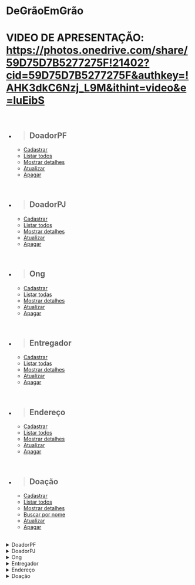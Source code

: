 # DeGrãoEmGrão

# VIDEO DE APRESENTAÇÃO: https://photos.onedrive.com/share/59D75D7B5277275F!21402?cid=59D75D7B5277275F&authkey=!AHK3dkC6Nzj_L9M&ithint=video&e=luEibS

<br/>

- > <h2>DoadorPF</h2>
  - [Cadastrar](#cadastrar-doadorPF)
  - [Listar todos](#listar-doadorPF)
  - [Mostrar detalhes](#detalhar-um-doadorPF)
  - [Atualizar](#atualizar-doadorPF)
  - [Apagar](#apagar-doadorPF)

<br/>

- > <h2>DoadorPJ</h2>
  - [Cadastrar](#cadastrar-doadorPJ)
  - [Listar todos](#listar-doadorPJ)
  - [Mostrar detalhes](#detalhar-um-doadorPJ)
  - [Atualizar](#atualizar-doadorPJ)
  - [Apagar](#apagar-doadorPJ)

<br/>

- > <h2>Ong</h2>
  - [Cadastrar](#cadastrar-ong)
  - [Listar todas](#listar-ongs)
  - [Mostrar detalhes](#detalhar-uma-ong)
  - [Atualizar](#atualizar-ong)
  - [Apagar](#apagar-ong)

<br/>

- > <h2>Entregador</h2>
  - [Cadastrar](#cadastrar-entregador)
  - [Listar todas](#listar-entregadores)
  - [Mostrar detalhes](#detalhar-uma-entregador)
  - [Atualizar](#atualizar-entregador)
  - [Apagar](#apagar-entregador)

<br/>

- > <h2>Endereço</h2>
  - [Cadastrar](#cadastrar-endereco)
  - [Listar todos](#listar-enderecos)
  - [Mostrar detalhes](#detalhar-um-endereco)
  - [Atualizar](#atualizar-endereco)
  - [Apagar](#apagar-endereco)

<br/>

- > <h2>Doação</h2>
  - [Cadastrar](#cadastrar-doacao)
  - [Listar todos](#listar-doacao)
  - [Mostrar detalhes](#detalhar-uma-doacao)
  - [Buscar por nome](#detalhar-uma-doacao-por-nome)
  - [Atualizar](#atualizar-doacao)
  - [Apagar](#apagar-doacao)

<br/>


<details>
<summary>DoadorPF</summary>

<br>

<details>
<summary> <b style="color:green">POST</b>/deGraoEmGrao/doadorPF</summary>

<br/>

### Cadastrar DoadorPF

<br/>

### Requisição:

```json
{
	"id": 1,
	"nome": "Rodrigo Almeida",
	"cpf": "34637415865",
	"telefone": "1155873052",
	"email": "rodrigo@email.com.br",
	"senha": "123456@",
	"endereco": {
		"id": 1,
		"logradouro": null,
		"numero": null,
		"complemento": null,
		"bairro": null,
		"cep": null,
		"cidade": null,
		"estado": null,
		"pais": null
	}
}
```

<br/>

### Responses:

`status code: 200`

#### Body: <b>Application/json</b>

```json
{
	"id": 1,
	"nome": "Rodrigo Almeida",
	"cpf": "34637415865",
	"telefone": "1155873052",
	"email": "rodrigo@email.com.br",
	"senha": "ra9856247",
	"endereco": {
		"id": 1,
		"logradouro": "Av. do Taboão",
		"numero": "2754",
		"complemento": "Apto-25",
		"bairro": "Taboão",
		"cep": "09655000",
		"cidade": "São Paulo",
		"estado": "SP",
		"pais": "Brasil"
	}
}
```

<br/>
<hr>

`status code: 400`

#### Body: <b>Application/json</b>

```json
{
  "retorno": "Mensagem de erro conforme regras de negócios"
}
```

<br/>
</details>

<details>
<summary> <b style="color:cyan">GET</b>/deGraoEmGrao/doadorPF</summary>

<br/>

### Listar doadoresPF

<br/>

### Responses:

`status code: 200`

#### Body: <b>Application/json</b>

```json
[
	{
    "id": 1,
    "nome": "Rodrigo Almeida",
    "cpf": "34637415865",
    "telefone": "1155873052",
    "email": "rodrigo@email.com.br",
    "senha": "ra9856247",
    "endereco": {
      "id": 1,
      "logradouro": "Av. do Taboão",
      "numero": "2754",
      "complemento": "Apto-25",
      "bairro": "Taboão",
      "cep": "09655000",
      "cidade": "São Paulo",
      "estado": "SP",
      "pais": "Brasil"
    }
	},
  {
    "id": 2,
    "nome": "Gabriela Ferreira",
    "cpf": "25426355814",
    "telefone": "11995854175",
    "email": "gabriela@email.com.br",
    "senha": "gf365214",
    "endereco": {
      "id": 1,
      "logradouro": "Av. do Taboão",
      "numero": "2754",
      "complemento": "Apto-25",
      "bairro": "Taboão",
      "cep": "09655000",
      "cidade": "São Paulo",
      "estado": "SP",
      "pais": "Brasil"
    }
	}
]


```

<br/>
<hr>

`status code: 204`

#### Body: <b>Application/json</b>

```json
{
  "retorno": "Não há doadoresPF para retornar"
}
```

<br/>
<hr>

`status code: 400`

#### Body: <b>Application/json</b>

```json
{
  "retorno": "Mensagem de erro conforme regras de negócios"
}
```

</details>

<details>
<summary> <b style="color:cyan">GET</b>/deGraoEmGrao/doadorPF{id}</summary>

<br/>

### Detalhar um doadorPF

<br/>

### Responses:

`status code: 200`

#### Body: <b>Application/json</b>

```json
{
  "id": 1,
  "nome": "Rodrigo Almeida",
  "cpf": "34637415865",
  "telefone": "1155873052",
  "email": "rodrigo@email.com.br",
  "senha": "ra9856247",
  "endereco": {
    "id": 1,
    "logradouro": "Av. do Taboão",
    "numero": "2754",
    "complemento": "Apto-25",
    "bairro": "Taboão",
    "cep": "09655000",
    "cidade": "São Paulo",
    "estado": "SP",
    "pais": "Brasil"
   }
},
```

<br/>
<hr>

`status code: 204`

#### Body: <b>Application/json</b>

```json
{
  "retorno": "DoadorPF não cadastrado"
}
```

<br/>
<hr>

`status code: 400`


```json
{
  "retorno": "Mensagem de erro conforme regras de negócios"
}
```

</details>

<details>
<summary> <b style="color:orange">UPDATE</b>/deGraoEmGrao/doadorPF/{id}</summary>

<br/>

### Atualizar doadorPF

### Requisição:


```json
{
  "id": 1,
  "nome": "Rodrigo Almeida",
  "cpf": "34637415865",
  "telefone": "11998754182",
  "email": "rodrigo.almeida@email.com.br",
  "senha": "ra9856247",
  "endereco": {
    "id": 1,
    "logradouro": "Av. do Taboão",
    "numero": "2754",
    "complemento": "Apto-25",
    "bairro": "Taboão",
    "cep": "09655000",
    "cidade": "São Paulo",
    "estado": "SP",
    "pais": "Brasil"
   }
},
```
<br/>

<br/>

### Responses:

`status code: 200`

#### Tipo do body: <b>Application/json</b>

```json
{
  "id": 1,
  "nome": "Rodrigo Almeida",
  "cpf": "34637415865",
  "telefone": "11998754182",
  "email": "rodrigo.almeida@email.com.br",
  "senha": "ra9856247",
  "endereco": {
    "id": 1,
    "logradouro": "Av. do Taboão",
    "numero": "2754",
    "complemento": "Apto-25",
    "bairro": "Taboão",
    "cep": "09655000",
    "cidade": "São Paulo",
    "estado": "SP",
    "pais": "Brasil"
   }
},
```
<br/>
<hr>

`status code: 400`

#### Body: <b>Application/json</b>


```json
{
  "retorno": "{Mensagem de erro conforme regra de negocio}"
}
```

</details>

<details>
<summary> <b style="color:red">DELETE</b>/deGraoEmGrao/doadorPF/{id}</summary>

<br/>

### Apagar doadorPF

<br/>

### Responses:

`status code: 200`

#### Body: <b>Application/json</b>

```json
{
  "retorno": "DoadorPF apagado com sucesso"
}
```

<br/>
<hr>

`status code: 400`

#### Body: <b>Application/json</b>

```json
{
  "retorno": "DoadorPF não cadastrado"
}
```

</details>

<br/><br/>

# Campos de Requisição

|       campo       |     tipo    | obrigatório |descrição                  |
| :---------------: | :---------: | :---------: | ------------------------|
|        id         |    numeric(10)     |     sim     | Id do doadorPF              |
|       nome        |    varchar(50)     |     sim     | Nome do doadorPF                 |
|       cpf        |    varchar(1)     |     sim     | CPF do doadorPF                 |
|       email       |    varchar(14)     |     sim     | Email do doadorPF   |
|       senha       |    varchar(30)     |     sim     | Senha do doadorPF|
|  telefone  | varchar(11) |     sim     | Telefone do doadorPF        |
|       endereco       | fk_id_endereco  |     sim     | Endereço do doadorPF   |


</details>

<details>
<summary>DoadorPJ</summary>

<br>

<details>
<summary> <b style="color:green">POST</b>/deGraoEmGrao/doadorPJ</summary>

<br/>

### Cadastrar DoadorPJ

<br/>

### Requisição:

```json
{
	{
		"id": 1,
		"nome": "Restaurante Baiano",
		"cnpj": "07033410000150",
		"telefone": "1155781245",
		"email": "contato@restaurantebaiano.com.br",
		"senha": "rb9876",
		"responsavel": "Solange Alves",
		"telResponsavel": "11995782121",
		"endereco": {
			"id": 2,
			"logradouro": null,
		  "numero": null,
		  "complemento": null,
		  "bairro": null,
		  "cep": null,
		  "cidade": null,
		  "estado": null,
		  "pais": null
		}
	}
}
```

<br/>

### Responses:

`status code: 200`

#### Body: <b>Application/json</b>

```json
{
	"id": 1,
	"nome": "Restaurante Baiano",
	"cnpj": "07033410000150",
	"telefone": "1155781245",
	"email": "contato@restaurantebaiano.com.br",
	"senha": "rb9876",
	"responsavel": "Solange Alves",
	"telResponsavel": "11995782121",
	"endereco": {
		"id": 2,
		"logradouro": "Rua Domingo de Moraes",
		"numero": "5241",
		"complemento": "",
		"bairro": "Saúde",
		"cep": "24255-141",
		"cidade": "São Paulo",
		"estado": "SP",
		"pais": "Brasil"
	}
}

```

<br/>
<hr>

`status code: 400`

#### Body: <b>Application/json</b>

```json
{
  "retorno": "Mensagem de erro conforme regras de negócios"
}
```

<br/>
</details>

<details>
<summary> <b style="color:cyan">GET</b>/deGraoEmGrao/doadorPJ</summary>

<br/>

### Listar doadoresPJ

<br/>

### Responses:

`status code: 200`

#### Body: <b>Application/json</b>

```json
[
  {
		"id": 1,
		"nome": "Restaurante Baiano",
		"cnpj": "07033410000150",
		"telefone": "1155781245",
		"email": "contato@restaurantebaiano.com.br",
		"senha": "rb9876",
		"responsavel": "Solange Alves",
		"telResponsavel": "11995782121",
		"endereco": {
			"id": 2,
			"logradouro": "Rua Domingo de Moraes",
		  "numero": "5241",
		  "complemento": "",
		  "bairro": "Saúde",
		  "cep": "24255-141",
		  "cidade": "São Paulo",
		  "estado": "SP",
		  "pais": "Brasil"
		}
	},
  {
		"id": 2,
		"nome": "Hortifrut Frescor",
		"cnpj": "04125232000185",
		"telefone": "1141758213",
		"email": "contato@hortifrutfrescor.com.br",
		"senha": "hf6958",
		"responsavel": "Ronaldo Nogueira",
		"telResponsavel": "11968457236",
		"endereco": {
			"id": 3,
			"logradouro": "Rua do Patriota",
		  "numero": "698",
		  "complemento": "",
		  "bairro": "Portuguesa",
		  "cep": "047255-003",
		  "cidade": "Santo André",
		  "estado": "SP",
		  "pais": "Brasil"
		}
	}
]


```

<br/>
<hr>

`status code: 204`

#### Body: <b>Application/json</b>

```json
{
  "retorno": "Não há doadoresPJ para retornar"
}
```

<br/>
<hr>

`status code: 400`

#### Body: <b>Application/json</b>

```json
{
  "retorno": "Mensagem de erro conforme regras de negócios"
}
```

</details>

<details>
<summary> <b style="color:cyan">GET</b>/deGraoEmGrao/doadorPJ{id}</summary>

<br/>

### Detalhar um doadorPJ

<br/>

### Responses:

`status code: 200`

#### Body: <b>Application/json</b>

```json
{
	"id": 1,
	"nome": "Restaurante Baiano",
	"cnpj": "07033410000150",
	"telefone": "1155781245",
	"email": "contato@restaurantebaiano.com.br",
	"senha": "rb9876",
	"responsavel": "Solange Alves",
	"telResponsavel": "11995782121",
	"endereco": {
		"id": 2,
		"logradouro": "Rua Domingo de Moraes",
		"numero": "5241",
		"complemento": "",
		"bairro": "Saúde",
		"cep": "24255-141",
		"cidade": "São Paulo",
		"estado": "SP",
		"pais": "Brasil"
	}
}
```

<br/>
<hr>

`status code: 204`

#### Body: <b>Application/json</b>

```json
{
  "retorno": "DoadorPJ não cadastrado"
}
```

<br/>
<hr>

`status code: 400`


```json
{
  "retorno": "Mensagem de erro conforme regras de negócios"
}
```

</details>

<details>
<summary> <b style="color:orange">UPDATE</b>/deGraoEmGrao/doadorPJ/{id}</summary>

<br/>

### Atualizar doadorPJ

### Requisição:


```json
{
	"id": 1,
	"nome": "Restaurante Baiano",
	"cnpj": "07033410000150",
	"telefone": "1155781245",
	"email": "contato@restaurantebaiano.com.br",
	"senha": "rb9876",
	"responsavel": "Fabio Cristiano",
	"telResponsavel": "11994751452",
	"endereco": {
		"id": 2,
		"logradouro": "Rua Domingo de Moraes",
		"numero": "5241",
		"complemento": "",
		"bairro": "Saúde",
		"cep": "24255-141",
		"cidade": "São Paulo",
		"estado": "SP",
		"pais": "Brasil"
	}
}
```
<br/>

<br/>

### Responses:

`status code: 200`

#### Tipo do body: <b>Application/json</b>

```json
{
	"id": 1,
	"nome": "Restaurante Baiano",
	"cnpj": "07033410000150",
	"telefone": "1155781245",
	"email": "contato@restaurantebaiano.com.br",
	"senha": "rb9876",
	"responsavel": "Fabio Cristiano",
	"telResponsavel": "11994751452",
	"endereco": {
		"id": 2,
		"logradouro": "Rua Domingo de Moraes",
		"numero": "5241",
		"complemento": "",
		"bairro": "Saúde",
		"cep": "24255-141",
		"cidade": "São Paulo",
		"estado": "SP",
		"pais": "Brasil"
	}
}
```
<br/>
<hr>

`status code: 400`

#### Body: <b>Application/json</b>


```json
{
  "retorno": "{Mensagem de erro conforme regra de negocio}"
}
```

</details>

<details>
<summary> <b style="color:red">DELETE</b>/deGraoEmGrao/doadorPJ/{id}</summary>

<br/>

### Apagar doadorPJ

<br/>

### Responses:

`status code: 200`

#### Body: <b>Application/json</b>

```json
{
  "retorno": "DoadorPJ apagado com sucesso"
}
```

<br/>
<hr>

`status code: 400`

#### Body: <b>Application/json</b>

```json
{
  "retorno": "DoadorPJ não cadastrado"
}
```

</details>

<br/><br/>

# Campos de Requisição

|       campo       |     tipo    | obrigatório |descrição                  |
| :---------------: | :---------: | :---------: | ------------------------|
|        id         |    numeric(10)     |     sim     | Id do doadorPJ              |
|       nome        |    varchar(50)     |     sim     | Nome do doadorPJ                 |
|       cnpj        |    varchar(14)     |     sim     | CNPJ do doadorPJ               |
|       email       |    varchar(14)     |     sim     | Email do doadorPJ   |
|       senha       |    varchar(30)     |     sim     | Senha do doadorPJ |
|  telefone  | varchar(11) |     sim     | Telefone do doadorPJ        |
|  responsavel  | varchar(50) |     sim     | Responsavel da doação       |
|  telefone  | varchar(11) |     sim     | Telefone do doadorPJ        |
|       endereco       | fk_id_endereco  |     sim     | Endereço do doadorPF   |


</details>

<details>
<summary>Ong</summary>

<br>

<details>
<summary> <b style="color:green">POST</b>/deGraoEmGrao/ong</summary>

<br/>

### Cadastrar DoadorPJ

<br/>

### Requisição:

```json
{
  "id": 1,
	"nome": "Noite Sem Fome",
	"cnpj": "71725425001260",
	"telefone": "1141785050",
	"email": "contato@noitesemfome.com.br",
	"senha": "nsf96385",
	"responsavel": "Nicolas Penteado",
	"telResponsavel": "11992547485",
	"endereco": {
		"id": 5,
		"logradouro": null,
	  "numero": null,
	  "complemento": null,
	  "bairro": null,
	  "cep": null,
	  "cidade": null,
	  "estado": null,
	  "pais": null
	}
}
```

<br/>

### Responses:

`status code: 200`

#### Body: <b>Application/json</b>

```json
{
  "id": 1,
	"nome": "Noite Sem Fome",
	"cnpj": "71725425001260",
	"telefone": "1141785050",
	"email": "contato@noitesemfome.com.br",
	"senha": "nsf96385",
	"responsavel": "Nicolas Penteado",
	"telResponsavel": "11992547485",
	"endereco": {
		"id": 5,
		"logradouro": "Rua Angélica",
	  "numero": 3264,
	  "complemento": "",
	  "bairro": "Viação",
	  "cep": "41255-475",
	  "cidade": "Rio de Janeiro",
	  "estado": "RJ",
	  "pais": "Brasil"
	}
}

```

<br/>
<hr>

`status code: 400`

#### Body: <b>Application/json</b>

```json
{
  "retorno": "Mensagem de erro conforme regras de negócios"
}
```

<br/>
</details>

<details>
<summary> <b style="color:cyan">GET</b>/deGraoEmGrao/ong</summary>

<br/>

### Listar ong

<br/>

### Responses:

`status code: 200`

#### Body: <b>Application/json</b>

```json
[
  {
    "id": 1,
    "nome": "Noite Sem Fome",
    "cnpj": "71725425001260",
    "telefone": "1141785050",
    "email": "contato@noitesemfome.com.br",
    "senha": "nsf96385",
    "responsavel": "Nicolas Penteado",
    "telResponsavel": "11992547485",
    "endereco": {
      "id": 5,
      "logradouro": "Rua Angélica",
      "numero": 3264,
      "complemento": "",
      "bairro": "Viação",
      "cep": "41255-475",
      "cidade": "Rio de Janeiro",
      "estado": "RJ",
      "pais": "Brasil"
	}
}
 	{
		"id": 2,
		"nome": "Refeição do Bem",
		"cnpj": "09688210000142",
		"telefone": "1158582020",
		"email": "contato@refeicaodobem.com.br",
		"senha": "ob14785",
		"responsavel": "Ana Cristina",
		"telResponsavel": "11994715252",
		"endereco": {
			"id": 6,
			"logradouro": "Rua Atibaia",
			"numero": "471",
			"complemento": "",
			"bairro": "São Bento",
			"cep": "08544220",
			"cidade": "São Paulo",
			"estado": "SP",
			"pais": "Brasil"
		}
	}
]


```

<br/>
<hr>

`status code: 204`

#### Body: <b>Application/json</b>

```json
{
  "retorno": "Não há ong para retornar"
}
```

<br/>
<hr>

`status code: 400`

#### Body: <b>Application/json</b>

```json
{
  "retorno": "Mensagem de erro conforme regras de negócios"
}
```

</details>

<details>
<summary> <b style="color:cyan">GET</b>/deGraoEmGrao/ong{id}</summary>

<br/>

### Detalhar um doadorPJ

<br/>

### Responses:

`status code: 200`

#### Body: <b>Application/json</b>

```json
{
	"id": 2,
	"nome": "Refeição do Bem",
	"cnpj": "09688210000142",
	"telefone": "1158582020",
	"email": "contato@refeicaodobem.com.br",
	"senha": "ob14785",
	"responsavel": "Ana Cristina",
	"telResponsavel": "11994715252",
	"endereco": {
		"id": 6,
		"logradouro": "Rua Atibaia",
		"numero": "471",
		"complemento": "",
		"bairro": "São Bento",
		"cep": "08544220",
		"cidade": "São Paulo",
		"estado": "SP",
		"pais": "Brasil"
	}
}
```

<br/>
<hr>

`status code: 204`

#### Body: <b>Application/json</b>

```json
{
  "retorno": "Ong não cadastrado"
}
```

<br/>
<hr>

`status code: 400`


```json
{
  "retorno": "Mensagem de erro conforme regras de negócios"
}
```

</details>

<details>
<summary> <b style="color:orange">UPDATE</b>/deGraoEmGrao/ong/{id}</summary>

<br/>

### Atualizar ong

### Requisição:


```json
{
	"id": 2,
	"nome": "Refeição do Bem",
	"cnpj": "09688210000142",
	"telefone": "1158582020",
	"email": "contato@refeicaodobem.com.br",
	"senha": "ob14785",
	"responsavel": "Ana Cristina",
	"telResponsavel": "11994715252",
	"endereco": {
		"id": 6,
		"logradouro": "Rua Atibaia",
		"numero": "471",
		"complemento": "",
		"bairro": "São Bento",
		"cep": "08544220",
		"cidade": "São Paulo",
		"estado": "SP",
		"pais": "Brasil"
	}
}
```
<br/>

<br/>

### Responses:

`status code: 200`

#### Tipo do body: <b>Application/json</b>

```json
{
	"id": 2,
	"nome": "Refeição para Todos",
	"cnpj": "09688210000142",
	"telefone": "1158582020",
	"email": "contato@refeicaodobem.com.br",
	"senha": "ob14785",
	"responsavel": "Ana Cristina",
	"telResponsavel": "11994715252",
	"endereco": {
		"id": 6,
		"logradouro": "Rua Atibaia",
		"numero": "471",
		"complemento": "",
		"bairro": "São Bento",
		"cep": "08544220",
		"cidade": "São Paulo",
		"estado": "SP",
		"pais": "Brasil"
	}
}
```
<br/>
<hr>

`status code: 400`

#### Body: <b>Application/json</b>


```json
{
  "retorno": "{Mensagem de erro conforme regra de negocio}"
}
```

</details>

<details>
<summary> <b style="color:red">DELETE</b>/deGraoEmGrao/ong/{id}</summary>

<br/>

### Apagar ong

<br/>

### Responses:

`status code: 200`

#### Body: <b>Application/json</b>

```json
{
  "retorno": "Ong apagado com sucesso"
}
```

<br/>
<hr>

`status code: 400`

#### Body: <b>Application/json</b>

```json
{
  "retorno": "ONg não cadastrado"
}
```

</details>

<br/><br/>

# Campos de Requisição

|       campo       |     tipo    | obrigatório |descrição                  |
| :---------------: | :---------: | :---------: | ------------------------|
|        id         |    numeric(10)     |     sim     | Id da ong              |
|       nome        |    varchar(50)     |     sim     | Nome da ong                 |
|       cnpj        |    varchar(14)     |     sim     | CNPJ da ong               |
|       email       |    varchar(14)     |     sim     | Email da ong  |
|       senha       |    varchar(30)     |     sim     | Senha da ong |
|  telefone  | varchar(11) |     sim     | Telefone da ong       |
|  responsavel  | varchar(50) |     sim     | Responsavel da doação       |
|  telefone  | varchar(11) |     sim     | Telefone da ong       |
|       endereco       | fk_id_endereco  |     sim     | Endereço da ong  |


</details>

<details>
<summary>Entregador</summary>

<br>

<details>
<summary> <b style="color:green">POST</b>/deGraoEmGrao/entregador</summary>

<br/>

### Cadastrar Entregador

<br/>

### Requisição:

```json
{
  "id": 1,
	"nome": "Alex Freitas",
	"cpf": "52415714102",
	"email": "alexf@email.com",
	"senha": "af7458",
	"telefone": "11995422512"
}
```

<br/>

### Responses:

`status code: 200`

#### Body: <b>Application/json</b>

```json
{
  "id": 1,
	"nome": "Alex Freitas",
	"cpf": "52415714102",
	"email": "alexf@email.com",
	"senha": "af7458",
	"telefone": "11995422512"
}
```

<br/>
<hr>

`status code: 400`

#### Body: <b>Application/json</b>

```json
{
  "retorno": "Mensagem de erro conforme regras de negócios"
}
```

<br/>
</details>

<details>
<summary> <b style="color:cyan">GET</b>/deGraoEmGrao/entregador</summary>

<br/>

### Listar entregadores

<br/>

### Responses:

`status code: 200`

#### Body: <b>Application/json</b>

```json
[
	{
		"id": 1,
		"nome": "Alex Freitas",
		"cpf": "52415714102",
		"email": "alexf@email.com",
		"senha": "af7458",
		"telefone": "11995422512"
	},
	{
		"id": 3,
		"nome": "Caio Brito",
		"cpf": "52896945832",
		"email": "caio@email.com",
		"senha": "cb85475",
		"telefone": "11997958469"
	},
]
```

<br/>
<hr>

`status code: 204`

#### Body: <b>Application/json</b>

```json
{
  "retorno": "Não há entregador para retornar"
}
```

<br/>
<hr>

`status code: 400`

#### Body: <b>Application/json</b>

```json
{
  "retorno": "Mensagem de erro conforme regras de negócios"
}
```

</details>

<details>
<summary> <b style="color:cyan">GET</b>/deGraoEmGrao/entregador{id}</summary>

<br/>

### Detalhar um entregador

<br/>

### Responses:

`status code: 200`

#### Body: <b>Application/json</b>

```json
{
  "id": 1,
	"nome": "Alex Freitas",
	"cpf": "52415714102",
	"email": "alexf@email.com",
	"senha": "af7458",
	"telefone": "11995422512"
}
```

<br/>
<hr>

`status code: 204`

#### Body: <b>Application/json</b>

```json
{
  "retorno": "entregador não cadastrado"
}
```

<br/>
<hr>

`status code: 400`


```json
{
  "retorno": "Mensagem de erro conforme regras de negócios"
}
```

</details>

<details>
<summary> <b style="color:orange">UPDATE</b>/deGraoEmGrao/entregador/{id}</summary>

<br/>

### Atualizar entregador

### Requisição:


```json
{
  "id": 1,
	"nome": "Alex Freitas",
	"cpf": "52415714102",
	"email": "alex_freitasf@email.com",
	"senha": "af7458",
	"telefone": "11995422512"
}
```
<br/>

<br/>

### Responses:

`status code: 200`

#### Tipo do body: <b>Application/json</b>

```json
{
  "id": 1,
	"nome": "Alex Freitas",
	"cpf": "52415714102",
	"email": "alex_freitasf@email.com",
	"senha": "af7458",
	"telefone": "11995422512"
}
```
<br/>
<hr>

`status code: 400`

#### Body: <b>Application/json</b>


```json
{
  "retorno": "{Mensagem de erro conforme regra de negocio}"
}
```

</details>

<details>
<summary> <b style="color:red">DELETE</b>/deGraoEmGrao/entregador/{id}</summary>

<br/>

### Apagar entregador

<br/>

### Responses:

`status code: 200`

#### Body: <b>Application/json</b>

```json
{
  "retorno": "Entregador apagado com sucesso"
}
```

<br/>
<hr>

`status code: 400`

#### Body: <b>Application/json</b>

```json
{
  "retorno": "Entregador não cadastrado"
}
```

</details>

<br/><br/>

# Campos de Requisição

|       campo       |     tipo    | obrigatório |descrição                  |
| :---------------: | :---------: | :---------: | ------------------------|
|        id         |    numeric(10)     |     sim     | Id do entregador             |
|       nome        |    varchar(50)     |     sim     | Nome do entregador               |
|       cpf        |    varchar(1)     |     sim     | CPF do entregador                |
|       email       |    varchar(14)     |     sim     | Email do entregador   |
|       senha       |    varchar(30)     |     sim     | Senha do entregador|
|  telefone  | varchar(11) |     sim     | Telefone do entregador     |

</details>


<details>
<summary>Endereço</summary>

<br>

<details>
<summary> <b style="color:green">POST</b>/deGraoEmGrao/endereco</summary>

<br/>

### Cadastrar endereco

<br/>

### Requisição:

```json
{
	"id": 1,
	"logradouro": "Av. do Taboão",
	"numero": "2754",
	"complemento": "Apto-25",
	"bairro": "Taboão",
	"cep": "09655000",
	"cidade": "São Paulo",
	"estado": "SP",
	"pais": "Brasil"
}
```

<br/>

### Responses:

`status code: 200`

#### Body: <b>Application/json</b>

```json
{
	"id": 1,
	"logradouro": "Av. do Taboão",
	"numero": "2754",
	"complemento": "Apto-25",
	"bairro": "Taboão",
	"cep": "09655000",
	"cidade": "São Paulo",
	"estado": "SP",
	"pais": "Brasil"
}
```

<br/>
<hr>

`status code: 400`

#### Body: <b>Application/json</b>

```json
{
  "retorno": "Mensagem de erro conforme regras de negócios"
}
```

<br/>
</details>

<details>
<summary> <b style="color:cyan">GET</b>/deGraoEmGrao/endereco</summary>

<br/>

### Listar endereços

<br/>

### Responses:

`status code: 200`

#### Body: <b>Application/json</b>

```json
[
  {
		"id": 1,
		"logradouro": "Av. do Taboão",
		"numero": "2754",
		"complemento": "Apto-25",
		"bairro": "Taboão",
		"cep": "09655000",
		"cidade": "São Paulo",
		"estado": "SP",
		"pais": "Brasil"
	},
	{
		"id": 2,
		"logradouro": "Rua Bernardo Leite",
		"numero": "806",
		"complemento": "",
		"bairro": "Suisso",
		"cep": "04532785",
		"cidade": "Santo Andre",
		"estado": "SP",
		"pais": "Brasil"
	},
]
```

<br/>
<hr>

`status code: 204`

#### Body: <b>Application/json</b>

```json
{
  "retorno": "Não há endereco para retornar"
}
```

<br/>
<hr>

`status code: 400`

#### Body: <b>Application/json</b>

```json
{
  "retorno": "Mensagem de erro conforme regras de negócios"
}
```

</details>

<details>
<summary> <b style="color:cyan">GET</b>/deGraoEmGrao/endereco{id}</summary>

<br/>

### Detalhar um endereco

<br/>

### Responses:

`status code: 200`

#### Body: <b>Application/json</b>

```json
{
	"id": 1,
	"logradouro": "Av. do Taboão",
	"numero": "2754",
	"complemento": "Apto-25",
	"bairro": "Taboão",
	"cep": "09655000",
	"cidade": "São Paulo",
	"estado": "SP",
	"pais": "Brasil"
}
```

<br/>
<hr>

`status code: 204`

#### Body: <b>Application/json</b>

```json
{
  "retorno": "Endereço não cadastrado"
}
```

<br/>
<hr>

`status code: 400`


```json
{
  "retorno": "Mensagem de erro conforme regras de negócios"
}
```

</details>

<details>
<summary> <b style="color:orange">UPDATE</b>/deGraoEmGrao/endereco/{id}</summary>

<br/>

### Atualizar entregador

### Requisição:


```json
{
	"id": 1,
	"logradouro": "Avenida do Taboão",
	"numero": "2754",
	"complemento": "Apto-76",
	"bairro": "Taboão",
	"cep": "09655000",
	"cidade": "São Paulo",
	"estado": "SP",
	"pais": "Brasil"
}
```
<br/>

<br/>

### Responses:

`status code: 200`

#### Tipo do body: <b>Application/json</b>

```json
{
	"id": 1,
	"logradouro": "Avenida do Taboão",
	"numero": "2754",
	"complemento": "Apto-76",
	"bairro": "Taboão",
	"cep": "09655000",
	"cidade": "São Paulo",
	"estado": "SP",
	"pais": "Brasil"
}
```
<br/>
<hr>

`status code: 400`

#### Body: <b>Application/json</b>


```json
{
  "retorno": "{Mensagem de erro conforme regra de negocio}"
}
```

</details>

<details>
<summary> <b style="color:red">DELETE</b>/deGraoEmGrao/endereco/{id}</summary>

<br/>

### Apagar endereco

<br/>

### Responses:

`status code: 200`

#### Body: <b>Application/json</b>

```json
{
  "retorno": "Endereço apagado com sucesso"
}
```

<br/>
<hr>

`status code: 400`

#### Body: <b>Application/json</b>

```json
{
  "retorno": "Endereço não cadastrado"
}
```

</details>

<br/><br/>

# Campos de Requisição

|       campo       |     tipo    | obrigatório |descrição                  |
| :---------------: | :---------: | :---------: | ------------------------|
|        id         |    numeric(10)     |     sim     | Id do endereço             |
|       logradouro        |    varchar(80)     |     sim     | Logradoro             |
|       numero        |    varchar(50)     |     sim     | Número do endereço               |
|       complemento       |    varchar(80)     |     não     | Complemento do endereço  |
|       bairro       |    varchar(80)     |     sim     | Bairro do endereço|
|  cep  | varchar(8) |     sim     | CEP do endereço    |
|  cidade  | varchar(50) |     sim     | Cidade do endereço    |
|  estado  | varchar(5) |     sim     | Estado do endereço    |
|  pais  | varchar(30) |     sim     | Pais do endereço    |


</details>

<details>
<summary>Doação</summary>

<br>

<details>
<summary> <b style="color:green">POST</b>/deGraoEmGrao/doacao</summary>

<br/>

### Cadastrar doacao

<br/>

### Requisição:

```json
{
	"id": 3,
	"nome": "Chocolate",
	"quantidade": 1.0,
	"dataValidade": "2023-06-06T03:00:00.000+00:00",
	"categoria": "DOCES",
	"condicao": "fresco",
	"dataEntrega": "2023-06-07T03:00:00.000+00:00",
	"status": false,
	"doadorPF": null,
	"doadorPJ": {
		"id": 1,
		"nome": null,
		"cnpj": null,
		"telefone": null,
		"email": null,
		"senha": null,
		"responsavel": null,
		"telResponsavel": null,
		"endereco": {
			"id": 4,
			"logradouro": null,
			"numero": null,
			"complemento": null,
			"bairro": null,
			"cep": null,
			"cidade": null,
			"estado": null,
			"pais": null
		}
	},
		"ong": {
			"id": 1,
			"nome": null,
			"cnpj": null,
			"telefone": null,
			"email": null,
			"senha": null,
			"responsavel": null,
			"telResponsavel": null,
			"endereco": {
				"id": 6,
				"logradouro": null,
				"numero": null,
				"complemento": "",
				"bairro": null,
				"cep": null,
				"cidade": null,
				"estado": null,
				"pais": null
			}
		},
		"entregador": {
			"id": 1,
			"nome": null,
			"cpf": null,
			"email": null,
			"senha": null,
			"telefone": null
		}
}
```

<br/>

### Responses:

`status code: 200`

#### Body: <b>Application/json</b>

```json
{
	"id": 3,
	"nome": "Chocolate",
	"quantidade": 1.0,
	"dataValidade": "2023-06-06T03:00:00.000+00:00",
	"categoria": "DOCES",
	"condicao": "fresco",
	"dataEntrega": "2023-06-07T03:00:00.000+00:00",
	"status": false,
	"doadorPF": null,
	"doadorPJ": {
		"id": 1,
		"nome": "Restaurante Baiano",
		"cnpj": "07033410000150",
		"telefone": "1155781245",
		"email": "contato@restaurantebaiano.com.br",
		"senha": "rb9876",
		"responsavel": "Solange Alves",
		"telResponsavel": "11995782121",
		"endereco": {
			"id": 4,
			"logradouro": "Rod. Raposo",
			"numero": "s/n",
			"complemento": "Lote5",
			"bairro": "Dom Vilares",
			"cep": "74582222",
			"cidade": "São Paulo",
			"estado": "SP",
			"pais": "Brasil"
		}
	},
		"ong": {
			"id": 1,
			"nome": "Refeição do Bem",
			"cnpj": "09688210000142",
			"telefone": "1158582020",
			"email": "contato@refeicaodobem.com.br",
			"senha": "ob14785",
			"responsavel": "Ana Cristina",
			"telResponsavel": "11994715252",
			"endereco": {
				"id": 6,
				"logradouro": "Rua Atibaia",
				"numero": "471",
				"complemento": "",
				"bairro": "São Bento",
				"cep": "08544220",
				"cidade": "São Paulo",
				"estado": "SP",
				"pais": "Brasil"
			}
		},
		"entregador": {
			"id": 1,
			"nome": "Alex Freitas",
			"cpf": "52415714102",
			"email": "alexf@ail.com",
			"senha": "af7458",
			"telefone": "11995422512"
		}
}

```

<br/>
<hr>

`status code: 400`

#### Body: <b>Application/json</b>

```json
{
  "retorno": "Mensagem de erro conforme regras de negócios"
}
```

<br/>
</details>

<details>
<summary> <b style="color:cyan">GET</b>/deGraoEmGrao/doacao</summary>

<br/>

### Listar doacao

<br/>

### Responses:

`status code: 200`

#### Body: <b>Application/json</b>

```json
]
  {
			"id": 2,
			"nome": "Peixe",
			"quantidade": 0.8,
			"dataValidade": "2023-06-06T03:00:00.000+00:00",
			"categoria": "CARNES",
			"condicao": "fresco",
			"dataEntrega": "2023-06-07T03:00:00.000+00:00",
			"status": false,
			"doadorPF": {
				"id": 1,
				"nome": "Maria Cardoso",
				"cpf": "25428753614",
				"telefone": "11947521358",
				"email": "maria@email.com",
				"senha": "m12345",
				"endereco": {
					"id": 1,
					"logradouro": "Av. do Taboão",
					"numero": "2754",
					"complemento": "Apto-25",
					"bairro": "Taboão",
					"cep": "09655000",
					"cidade": "São Paulo",
					"estado": "SP",
					"pais": "Brasil"
			},
			"doadorPJ": null,
			"ong": {
				"id": 1,
				"nome": "Refeição do Bem",
				"cnpj": "09688210000142",
				"telefone": "1158582020",
				"email": "contato@refeicaodobem.com.br",
				"senha": "ob14785",
				"responsavel": "Ana Cristina",
				"telResponsavel": "11994715252",
				"endereco": {
					"id": 6,
					"logradouro": "Rua Atibaia",
					"numero": "471",
					"complemento": "",
					"bairro": "São Bento",
					"cep": "08544220",
					"cidade": "São Paulo",
					"estado": "SP",
					"pais": "Brasil"
				}
			},
			"entregador": {
				"id": 1,
				"nome": "Alex Freitas",
				"cpf": "52415714102",
				"email": "alexf@ail.com",
				"senha": "af7458",
				"telefone": "11995422512"
			}
		},
		{
			"id": 3,
			"nome": "Chocolate",
			"quantidade": 1.0,
			"dataValidade": "2023-06-06T03:00:00.000+00:00",
			"categoria": "DOCES",
			"condicao": "fresco",
			"dataEntrega": "2023-06-07T03:00:00.000+00:00",
			"status": false,
			"doadorPF": null,
			"doadorPJ": {
				"id": 1,
				"nome": "Restaurante Baiano",
				"cnpj": "07033410000150",
				"telefone": "1155781245",
				"email": "contato@restaurantebaiano.com.br",
				"senha": "rb9876",
				"responsavel": "Solange Alves",
				"telResponsavel": "11995782121",
				"endereco": {
					"id": 4,
					"logradouro": "Rod. Raposo",
					"numero": "s/n",
					"complemento": "Lote5",
					"bairro": "Dom Vilares",
					"cep": "74582222",
					"cidade": "São Paulo",
					"estado": "SP",
					"pais": "Brasil"
				}
			},
			"ong": {
				"id": 1,
				"nome": "Refeição do Bem",
				"cnpj": "09688210000142",
				"telefone": "1158582020",
				"email": "contato@refeicaodobem.com.br",
				"senha": "ob14785",
				"responsavel": "Ana Cristina",
				"telResponsavel": "11994715252",
				"endereco": {
					"id": 6,
					"logradouro": "Rua Atibaia",
					"numero": "471",
					"complemento": "",
					"bairro": "São Bento",
					"cep": "08544220",
					"cidade": "São Paulo",
					"estado": "SP",
					"pais": "Brasil"
				}
			},
			"entregador": {
				"id": 1,
				"nome": "Alex Freitas",
				"cpf": "52415714102",
				"email": "alexf@ail.com",
				"senha": "af7458",
				"telefone": "11995422512"
			}
		}
]

```

<br/>
<hr>

`status code: 204`

#### Body: <b>Application/json</b>

```json
{
  "retorno": "Não há doação para retornar"
}
```

<br/>
<hr>

`status code: 400`

#### Body: <b>Application/json</b>

```json
{
  "retorno": "Mensagem de erro conforme regras de negócios"
}
```

</details>

<details>
<summary> <b style="color:cyan">GET</b>/deGraoEmGrao/doacao{id}</summary>

<br/>

### Detalhar um doação

<br/>

### Responses:

`status code: 200`

#### Body: <b>Application/json</b>

```json
{
	"id": 3,
	"nome": "Chocolate",
	"quantidade": 1.0,
	"dataValidade": "2023-06-06T03:00:00.000+00:00",
	"categoria": "DOCES",
	"condicao": "fresco",
	"dataEntrega": "2023-06-07T03:00:00.000+00:00",
	"status": false,
	"doadorPF": null,
	"doadorPJ": {
		"id": 1,
		"nome": "Restaurante Baiano",
		"cnpj": "07033410000150",
		"telefone": "1155781245",
		"email": "contato@restaurantebaiano.com.br",
		"senha": "rb9876",
		"responsavel": "Solange Alves",
		"telResponsavel": "11995782121",
		"endereco": {
			"id": 4,
			"logradouro": "Rod. Raposo",
			"numero": "s/n",
			"complemento": "Lote5",
			"bairro": "Dom Vilares",
			"cep": "74582222",
			"cidade": "São Paulo",
			"estado": "SP",
			"pais": "Brasil"
		}
	},
		"ong": {
			"id": 1,
			"nome": "Refeição do Bem",
			"cnpj": "09688210000142",
			"telefone": "1158582020",
			"email": "contato@refeicaodobem.com.br",
			"senha": "ob14785",
			"responsavel": "Ana Cristina",
			"telResponsavel": "11994715252",
			"endereco": {
				"id": 6,
				"logradouro": "Rua Atibaia",
				"numero": "471",
				"complemento": "",
				"bairro": "São Bento",
				"cep": "08544220",
				"cidade": "São Paulo",
				"estado": "SP",
				"pais": "Brasil"
			}
		},
		"entregador": {
			"id": 1,
			"nome": "Alex Freitas",
			"cpf": "52415714102",
			"email": "alexf@ail.com",
			"senha": "af7458",
			"telefone": "11995422512"
		}
}

```

<br/>
<hr>

`status code: 204`

#### Body: <b>Application/json</b>

```json
{
  "retorno": "Doação não cadastrado"
}
```

<br/>
<hr>

`status code: 400`


```json
{
  "retorno": "Mensagem de erro conforme regras de negócios"
}
```

</details>

<details>
<summary> <b style="color:cyan">GET</b>/deGraoEmGrao/doacao/nome</summary>

<br/>

### Detalhar uma doação por nome

<br/>

### Responses:

`status code: 200`

#### Body: <b>Application/json</b>

```json
{
	"id": 3,
	"nome": "Chocolate",
	"quantidade": 1.0,
	"dataValidade": "2023-06-06T03:00:00.000+00:00",
	"categoria": "DOCES",
	"condicao": "fresco",
	"dataEntrega": "2023-06-07T03:00:00.000+00:00",
	"status": false,
	"doadorPF": null,
	"doadorPJ": {
		"id": 1,
		"nome": "Restaurante Baiano",
		"cnpj": "07033410000150",
		"telefone": "1155781245",
		"email": "contato@restaurantebaiano.com.br",
		"senha": "rb9876",
		"responsavel": "Solange Alves",
		"telResponsavel": "11995782121",
		"endereco": {
			"id": 4,
			"logradouro": "Rod. Raposo",
			"numero": "s/n",
			"complemento": "Lote5",
			"bairro": "Dom Vilares",
			"cep": "74582222",
			"cidade": "São Paulo",
			"estado": "SP",
			"pais": "Brasil"
		}
	},
		"ong": {
			"id": 1,
			"nome": "Refeição do Bem",
			"cnpj": "09688210000142",
			"telefone": "1158582020",
			"email": "contato@refeicaodobem.com.br",
			"senha": "ob14785",
			"responsavel": "Ana Cristina",
			"telResponsavel": "11994715252",
			"endereco": {
				"id": 6,
				"logradouro": "Rua Atibaia",
				"numero": "471",
				"complemento": "",
				"bairro": "São Bento",
				"cep": "08544220",
				"cidade": "São Paulo",
				"estado": "SP",
				"pais": "Brasil"
			}
		},
		"entregador": {
			"id": 1,
			"nome": "Alex Freitas",
			"cpf": "52415714102",
			"email": "alexf@ail.com",
			"senha": "af7458",
			"telefone": "11995422512"
		}
}

```

<br/>
<hr>

`status code: 204`

#### Body: <b>Application/json</b>

```json
{
  "retorno": "Doação não cadastrado"
}
```

<br/>
<hr>

`status code: 400`


```json
{
  "retorno": "Mensagem de erro conforme regras de negócios"
}
```

</details>

<details>
<summary> <b style="color:cyan">GET</b>/deGraoEmGrao/doacao/dataVencimento</summary>

<br/>

### Detalhar uma doação por data de vendimento

<br/>

### Responses:

`status code: 200`

#### Body: <b>Application/json</b>

```json
{
	"id": 3,
	"nome": "Chocolate",
	"quantidade": 1.0,
	"dataValidade": "2023-06-06T03:00:00.000+00:00",
	"categoria": "DOCES",
	"condicao": "fresco",
	"dataEntrega": "2023-06-07T03:00:00.000+00:00",
	"status": false,
	"doadorPF": null,
	"doadorPJ": {
		"id": 1,
		"nome": "Restaurante Baiano",
		"cnpj": "07033410000150",
		"telefone": "1155781245",
		"email": "contato@restaurantebaiano.com.br",
		"senha": "rb9876",
		"responsavel": "Solange Alves",
		"telResponsavel": "11995782121",
		"endereco": {
			"id": 4,
			"logradouro": "Rod. Raposo",
			"numero": "s/n",
			"complemento": "Lote5",
			"bairro": "Dom Vilares",
			"cep": "74582222",
			"cidade": "São Paulo",
			"estado": "SP",
			"pais": "Brasil"
		}
	},
		"ong": {
			"id": 1,
			"nome": "Refeição do Bem",
			"cnpj": "09688210000142",
			"telefone": "1158582020",
			"email": "contato@refeicaodobem.com.br",
			"senha": "ob14785",
			"responsavel": "Ana Cristina",
			"telResponsavel": "11994715252",
			"endereco": {
				"id": 6,
				"logradouro": "Rua Atibaia",
				"numero": "471",
				"complemento": "",
				"bairro": "São Bento",
				"cep": "08544220",
				"cidade": "São Paulo",
				"estado": "SP",
				"pais": "Brasil"
			}
		},
		"entregador": {
			"id": 1,
			"nome": "Alex Freitas",
			"cpf": "52415714102",
			"email": "alexf@ail.com",
			"senha": "af7458",
			"telefone": "11995422512"
		}
}

```

<br/>
<hr>

`status code: 204`

#### Body: <b>Application/json</b>

```json
{
  "retorno": "Doação não cadastrado"
}
```

<br/>
<hr>

`status code: 400`


```json
{
  "retorno": "Mensagem de erro conforme regras de negócios"
}
```

</details>

<details>
<summary> <b style="color:cyan">GET</b>/deGraoEmGrao/doacao/categoria</summary>

<br/>

### Detalhar uma doação por categoria

<br/>

### Responses:

`status code: 200`

#### Body: <b>Application/json</b>

```json
{
	"id": 3,
	"nome": "Chocolate",
	"quantidade": 1.0,
	"dataValidade": "2023-06-06T03:00:00.000+00:00",
	"categoria": "DOCES",
	"condicao": "fresco",
	"dataEntrega": "2023-06-07T03:00:00.000+00:00",
	"status": false,
	"doadorPF": null,
	"doadorPJ": {
		"id": 1,
		"nome": "Restaurante Baiano",
		"cnpj": "07033410000150",
		"telefone": "1155781245",
		"email": "contato@restaurantebaiano.com.br",
		"senha": "rb9876",
		"responsavel": "Solange Alves",
		"telResponsavel": "11995782121",
		"endereco": {
			"id": 4,
			"logradouro": "Rod. Raposo",
			"numero": "s/n",
			"complemento": "Lote5",
			"bairro": "Dom Vilares",
			"cep": "74582222",
			"cidade": "São Paulo",
			"estado": "SP",
			"pais": "Brasil"
		}
	},
		"ong": {
			"id": 1,
			"nome": "Refeição do Bem",
			"cnpj": "09688210000142",
			"telefone": "1158582020",
			"email": "contato@refeicaodobem.com.br",
			"senha": "ob14785",
			"responsavel": "Ana Cristina",
			"telResponsavel": "11994715252",
			"endereco": {
				"id": 6,
				"logradouro": "Rua Atibaia",
				"numero": "471",
				"complemento": "",
				"bairro": "São Bento",
				"cep": "08544220",
				"cidade": "São Paulo",
				"estado": "SP",
				"pais": "Brasil"
			}
		},
		"entregador": {
			"id": 1,
			"nome": "Alex Freitas",
			"cpf": "52415714102",
			"email": "alexf@ail.com",
			"senha": "af7458",
			"telefone": "11995422512"
		}
}

```

<br/>
<hr>

`status code: 204`

#### Body: <b>Application/json</b>

```json
{
  "retorno": "Doação não cadastrada"
}
```

<br/>
<hr>

`status code: 400`


```json
{
  "retorno": "Mensagem de erro conforme regras de negócios"
}
```

</details>

<details>
<summary> <b style="color:orange">UPDATE</b>/deGraoEmGrao/doacao/{id}</summary>

<br/>

### Atualizar docação

### Requisição:


```json
{
	"id": 3,
	"nome": "Chocolate",
	"quantidade": 3.0,
	"dataValidade": "2023-06-06T03:00:00.000+00:00",
	"categoria": "DOCES",
	"condicao": "fresco",
	"dataEntrega": "2023-06-07T03:00:00.000+00:00",
	"status": true,
	"doadorPF": null,
	"doadorPJ": {
		"id": 1,
		"nome": "Restaurante Baiano",
		"cnpj": "07033410000150",
		"telefone": "1155781245",
		"email": "contato@restaurantebaiano.com.br",
		"senha": "rb9876",
		"responsavel": "Solange Alves",
		"telResponsavel": "11995782121",
		"endereco": {
			"id": 4,
			"logradouro": "Rod. Raposo",
			"numero": "s/n",
			"complemento": "Lote5",
			"bairro": "Dom Vilares",
			"cep": "74582222",
			"cidade": "São Paulo",
			"estado": "SP",
			"pais": "Brasil"
		}
	},
		"ong": {
			"id": 1,
			"nome": "Refeição do Bem",
			"cnpj": "09688210000142",
			"telefone": "1158582020",
			"email": "contato@refeicaodobem.com.br",
			"senha": "ob14785",
			"responsavel": "Ana Cristina",
			"telResponsavel": "11994715252",
			"endereco": {
				"id": 6,
				"logradouro": "Rua Atibaia",
				"numero": "471",
				"complemento": "",
				"bairro": "São Bento",
				"cep": "08544220",
				"cidade": "São Paulo",
				"estado": "SP",
				"pais": "Brasil"
			}
		},
		"entregador": {
			"id": 1,
			"nome": "Alex Freitas",
			"cpf": "52415714102",
			"email": "alexf@ail.com",
			"senha": "af7458",
			"telefone": "11995422512"
		}
}

```
<br/>

<br/>

### Responses:

`status code: 200`

#### Tipo do body: <b>Application/json</b>

```json
{
	"id": 3,
	"nome": "Chocolate",
	"quantidade": 3.0,
	"dataValidade": "2023-06-06T03:00:00.000+00:00",
	"categoria": "DOCES",
	"condicao": "fresco",
	"dataEntrega": "2023-06-07T03:00:00.000+00:00",
	"status": true,
	"doadorPF": null,
	"doadorPJ": {
		"id": 1,
		"nome": "Restaurante Baiano",
		"cnpj": "07033410000150",
		"telefone": "1155781245",
		"email": "contato@restaurantebaiano.com.br",
		"senha": "rb9876",
		"responsavel": "Solange Alves",
		"telResponsavel": "11995782121",
		"endereco": {
			"id": 4,
			"logradouro": "Rod. Raposo",
			"numero": "s/n",
			"complemento": "Lote5",
			"bairro": "Dom Vilares",
			"cep": "74582222",
			"cidade": "São Paulo",
			"estado": "SP",
			"pais": "Brasil"
		}
	},
		"ong": {
			"id": 1,
			"nome": "Refeição do Bem",
			"cnpj": "09688210000142",
			"telefone": "1158582020",
			"email": "contato@refeicaodobem.com.br",
			"senha": "ob14785",
			"responsavel": "Ana Cristina",
			"telResponsavel": "11994715252",
			"endereco": {
				"id": 6,
				"logradouro": "Rua Atibaia",
				"numero": "471",
				"complemento": "",
				"bairro": "São Bento",
				"cep": "08544220",
				"cidade": "São Paulo",
				"estado": "SP",
				"pais": "Brasil"
			}
		},
		"entregador": {
			"id": 1,
			"nome": "Alex Freitas",
			"cpf": "52415714102",
			"email": "alexf@ail.com",
			"senha": "af7458",
			"telefone": "11995422512"
		}
}

```
<br/>
<hr>

`status code: 400`

#### Body: <b>Application/json</b>


```json
{
  "retorno": "{Mensagem de erro conforme regra de negocio}"
}
```

</details>

<details>
<summary> <b style="color:red">DELETE</b>/deGraoEmGrao/doacao/{id}</summary>

<br/>

### Apagar doadorPJ

<br/>

### Responses:

`status code: 200`

#### Body: <b>Application/json</b>

```json
{
  "retorno": "Docação apagado com sucesso"
}
```

<br/>
<hr>

`status code: 400`

#### Body: <b>Application/json</b>

```json
{
  "retorno": "Docação não cadastrado"
}
```

</details>

<br/><br/>

# Campos de Requisição

|       campo       |     tipo    | obrigatório |descrição                  |
| :---------------: | :---------: | :---------: | ------------------------|
|        id         |    numeric(10)     |     sim     | Id da docação             |
|       nome        |    varchar(50)     |     sim     | Nome do produto doado                 |
|       quantidade        |    double(4, 3)     |     sim     | Quantidade do produto doado     |
|       dataValidade        |    Date     |     sim     | Data da validade do produto              |
|       categoria       |    varchar(50)     |     sim     | Categoria do produto |
|       condicao       |    varchar(20)     |     sim     | Informa se o produto é fresco ou congelado|
|  dataValidade  | Date |     sim     | Data da entrega do produto       |
|  status  | boolean |     sim     | Caso doação ter sido entregue, seta para true, se não, false     |



</details>
